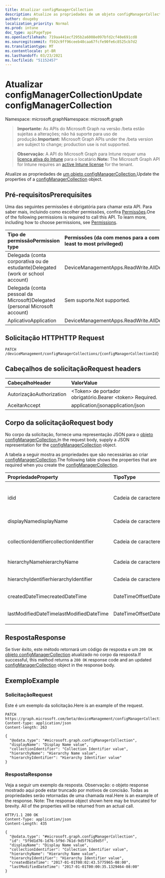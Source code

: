 ```yaml
---
title: Atualizar configManagerCollection
description: Atualize as propriedades de um objeto configManagerCollection.
author: dougeby
localization_priority: Normal
ms.prod: intune
doc_type: apiPageType
ms.openlocfilehash: 719aa441ecf295b2a6008e097bfd2cf40e691cd8
ms.sourcegitcommit: f592c9ff96ceeb40caa67fcfe90fe6c8525cb7d2
ms.translationtype: MT
ms.contentlocale: pt-BR
ms.lasthandoff: 03/23/2021
ms.locfileid: "51152457"
---
```

# <a name="update-configmanagercollection"></a><span data-ttu-id="e89e0-103">Atualizar configManagerCollection</span><span class="sxs-lookup"><span data-stu-id="e89e0-103">Update configManagerCollection</span></span>

<span data-ttu-id="e89e0-104">Namespace: microsoft.graph</span><span class="sxs-lookup"><span data-stu-id="e89e0-104">Namespace: microsoft.graph</span></span>

> <span data-ttu-id="e89e0-105">**Importante:** As APIs do Microsoft Graph na versão /beta estão sujeitas a alterações; não há suporte para uso de produção.</span><span class="sxs-lookup"><span data-stu-id="e89e0-105">**Important:** Microsoft Graph APIs under the /beta version are subject to change; production use is not supported.</span></span>

> <span data-ttu-id="e89e0-106">**Observação:** A API do Microsoft Graph para Intune requer uma [licença ativa do Intune](https://go.microsoft.com/fwlink/?linkid=839381) para o locatário.</span><span class="sxs-lookup"><span data-stu-id="e89e0-106">**Note:** The Microsoft Graph API for Intune requires an [active Intune license](https://go.microsoft.com/fwlink/?linkid=839381) for the tenant.</span></span>

<span data-ttu-id="e89e0-107">Atualize as propriedades de [um objeto configManagerCollection.](../resources/intune-partnerintegration-configmanagercollection.md)</span><span class="sxs-lookup"><span data-stu-id="e89e0-107">Update the properties of a [configManagerCollection](../resources/intune-partnerintegration-configmanagercollection.md) object.</span></span>

## <a name="prerequisites"></a><span data-ttu-id="e89e0-108">Pré-requisitos</span><span class="sxs-lookup"><span data-stu-id="e89e0-108">Prerequisites</span></span>
<span data-ttu-id="e89e0-p101">Uma das seguintes permissões é obrigatória para chamar esta API. Para saber mais, incluindo como escolher permissões, confira [Permissões](/graph/permissions-reference).</span><span class="sxs-lookup"><span data-stu-id="e89e0-p101">One of the following permissions is required to call this API. To learn more, including how to choose permissions, see [Permissions](/graph/permissions-reference).</span></span>

|<span data-ttu-id="e89e0-111">Tipo de permissão</span><span class="sxs-lookup"><span data-stu-id="e89e0-111">Permission type</span></span>|<span data-ttu-id="e89e0-112">Permissões (da com menos para a com mais privilégios)</span><span class="sxs-lookup"><span data-stu-id="e89e0-112">Permissions (from least to most privileged)</span></span>|
|:---|:---|
|<span data-ttu-id="e89e0-113">Delegada (conta corporativa ou de estudante)</span><span class="sxs-lookup"><span data-stu-id="e89e0-113">Delegated (work or school account)</span></span>|<span data-ttu-id="e89e0-114">DeviceManagementApps.ReadWrite.All</span><span class="sxs-lookup"><span data-stu-id="e89e0-114">DeviceManagementApps.ReadWrite.All</span></span>|
|<span data-ttu-id="e89e0-115">Delegada (conta pessoal da Microsoft)</span><span class="sxs-lookup"><span data-stu-id="e89e0-115">Delegated (personal Microsoft account)</span></span>|<span data-ttu-id="e89e0-116">Sem suporte.</span><span class="sxs-lookup"><span data-stu-id="e89e0-116">Not supported.</span></span>|
|<span data-ttu-id="e89e0-117">Aplicativo</span><span class="sxs-lookup"><span data-stu-id="e89e0-117">Application</span></span>|<span data-ttu-id="e89e0-118">DeviceManagementApps.ReadWrite.All</span><span class="sxs-lookup"><span data-stu-id="e89e0-118">DeviceManagementApps.ReadWrite.All</span></span>|

## <a name="http-request"></a><span data-ttu-id="e89e0-119">Solicitação HTTP</span><span class="sxs-lookup"><span data-stu-id="e89e0-119">HTTP Request</span></span>
<!-- {
  "blockType": "ignored"
}
-->
``` http
PATCH /deviceManagement/configManagerCollections/{configManagerCollectionId}
```

## <a name="request-headers"></a><span data-ttu-id="e89e0-120">Cabeçalhos de solicitação</span><span class="sxs-lookup"><span data-stu-id="e89e0-120">Request headers</span></span>
|<span data-ttu-id="e89e0-121">Cabeçalho</span><span class="sxs-lookup"><span data-stu-id="e89e0-121">Header</span></span>|<span data-ttu-id="e89e0-122">Valor</span><span class="sxs-lookup"><span data-stu-id="e89e0-122">Value</span></span>|
|:---|:---|
|<span data-ttu-id="e89e0-123">Autorização</span><span class="sxs-lookup"><span data-stu-id="e89e0-123">Authorization</span></span>|<span data-ttu-id="e89e0-124">&lt;Token&gt; de portador obrigatório.</span><span class="sxs-lookup"><span data-stu-id="e89e0-124">Bearer &lt;token&gt; Required.</span></span>|
|<span data-ttu-id="e89e0-125">Aceitar</span><span class="sxs-lookup"><span data-stu-id="e89e0-125">Accept</span></span>|<span data-ttu-id="e89e0-126">application/json</span><span class="sxs-lookup"><span data-stu-id="e89e0-126">application/json</span></span>|

## <a name="request-body"></a><span data-ttu-id="e89e0-127">Corpo da solicitação</span><span class="sxs-lookup"><span data-stu-id="e89e0-127">Request body</span></span>
<span data-ttu-id="e89e0-128">No corpo da solicitação, fornece uma representação JSON para o [objeto configManagerCollection.](../resources/intune-partnerintegration-configmanagercollection.md)</span><span class="sxs-lookup"><span data-stu-id="e89e0-128">In the request body, supply a JSON representation for the [configManagerCollection](../resources/intune-partnerintegration-configmanagercollection.md) object.</span></span>

<span data-ttu-id="e89e0-129">A tabela a seguir mostra as propriedades que são necessárias ao criar [configManagerCollection](../resources/intune-partnerintegration-configmanagercollection.md).</span><span class="sxs-lookup"><span data-stu-id="e89e0-129">The following table shows the properties that are required when you create the [configManagerCollection](../resources/intune-partnerintegration-configmanagercollection.md).</span></span>

|<span data-ttu-id="e89e0-130">Propriedade</span><span class="sxs-lookup"><span data-stu-id="e89e0-130">Property</span></span>|<span data-ttu-id="e89e0-131">Tipo</span><span class="sxs-lookup"><span data-stu-id="e89e0-131">Type</span></span>|<span data-ttu-id="e89e0-132">Descrição</span><span class="sxs-lookup"><span data-stu-id="e89e0-132">Description</span></span>|
|:---|:---|:---|
|<span data-ttu-id="e89e0-133">id</span><span class="sxs-lookup"><span data-stu-id="e89e0-133">id</span></span>|<span data-ttu-id="e89e0-134">Cadeia de caracteres</span><span class="sxs-lookup"><span data-stu-id="e89e0-134">String</span></span>|<span data-ttu-id="e89e0-135">A chave da Coleção ConfigManager.</span><span class="sxs-lookup"><span data-stu-id="e89e0-135">The key for the ConfigManager Collection.</span></span>|
|<span data-ttu-id="e89e0-136">displayName</span><span class="sxs-lookup"><span data-stu-id="e89e0-136">displayName</span></span>|<span data-ttu-id="e89e0-137">Cadeia de caracteres</span><span class="sxs-lookup"><span data-stu-id="e89e0-137">String</span></span>|<span data-ttu-id="e89e0-138">The DisplayName.</span><span class="sxs-lookup"><span data-stu-id="e89e0-138">The DisplayName.</span></span>|
|<span data-ttu-id="e89e0-139">collectionIdentifier</span><span class="sxs-lookup"><span data-stu-id="e89e0-139">collectionIdentifier</span></span>|<span data-ttu-id="e89e0-140">Cadeia de caracteres</span><span class="sxs-lookup"><span data-stu-id="e89e0-140">String</span></span>|<span data-ttu-id="e89e0-141">O identificador de coleção no SCCM.</span><span class="sxs-lookup"><span data-stu-id="e89e0-141">The collection identifier in SCCM.</span></span>|
|<span data-ttu-id="e89e0-142">hierarchyName</span><span class="sxs-lookup"><span data-stu-id="e89e0-142">hierarchyName</span></span>|<span data-ttu-id="e89e0-143">Cadeia de caracteres</span><span class="sxs-lookup"><span data-stu-id="e89e0-143">String</span></span>|<span data-ttu-id="e89e0-144">O HierarchyName.</span><span class="sxs-lookup"><span data-stu-id="e89e0-144">The HierarchyName.</span></span>|
|<span data-ttu-id="e89e0-145">hierarchyIdentifier</span><span class="sxs-lookup"><span data-stu-id="e89e0-145">hierarchyIdentifier</span></span>|<span data-ttu-id="e89e0-146">Cadeia de caracteres</span><span class="sxs-lookup"><span data-stu-id="e89e0-146">String</span></span>|<span data-ttu-id="e89e0-147">O Identificador de Hierarquia.</span><span class="sxs-lookup"><span data-stu-id="e89e0-147">The Hierarchy Identifier.</span></span>|
|<span data-ttu-id="e89e0-148">createdDateTime</span><span class="sxs-lookup"><span data-stu-id="e89e0-148">createdDateTime</span></span>|<span data-ttu-id="e89e0-149">DateTimeOffset</span><span class="sxs-lookup"><span data-stu-id="e89e0-149">DateTimeOffset</span></span>|<span data-ttu-id="e89e0-150">A data criada.</span><span class="sxs-lookup"><span data-stu-id="e89e0-150">The created date.</span></span>|
|<span data-ttu-id="e89e0-151">lastModifiedDateTime</span><span class="sxs-lookup"><span data-stu-id="e89e0-151">lastModifiedDateTime</span></span>|<span data-ttu-id="e89e0-152">DateTimeOffset</span><span class="sxs-lookup"><span data-stu-id="e89e0-152">DateTimeOffset</span></span>|<span data-ttu-id="e89e0-153">A última data modificada.</span><span class="sxs-lookup"><span data-stu-id="e89e0-153">The last modified date.</span></span>|



## <a name="response"></a><span data-ttu-id="e89e0-154">Resposta</span><span class="sxs-lookup"><span data-stu-id="e89e0-154">Response</span></span>
<span data-ttu-id="e89e0-155">Se tiver êxito, este método retornará um código de resposta e um `200 OK` [objeto configManagerCollection](../resources/intune-partnerintegration-configmanagercollection.md) atualizado no corpo da resposta.</span><span class="sxs-lookup"><span data-stu-id="e89e0-155">If successful, this method returns a `200 OK` response code and an updated [configManagerCollection](../resources/intune-partnerintegration-configmanagercollection.md) object in the response body.</span></span>

## <a name="example"></a><span data-ttu-id="e89e0-156">Exemplo</span><span class="sxs-lookup"><span data-stu-id="e89e0-156">Example</span></span>

### <a name="request"></a><span data-ttu-id="e89e0-157">Solicitação</span><span class="sxs-lookup"><span data-stu-id="e89e0-157">Request</span></span>
<span data-ttu-id="e89e0-158">Este é um exemplo da solicitação.</span><span class="sxs-lookup"><span data-stu-id="e89e0-158">Here is an example of the request.</span></span>
``` http
PATCH https://graph.microsoft.com/beta/deviceManagement/configManagerCollections/{configManagerCollectionId}
Content-type: application/json
Content-length: 263

{
  "@odata.type": "#microsoft.graph.configManagerCollection",
  "displayName": "Display Name value",
  "collectionIdentifier": "Collection Identifier value",
  "hierarchyName": "Hierarchy Name value",
  "hierarchyIdentifier": "Hierarchy Identifier value"
}
```

### <a name="response"></a><span data-ttu-id="e89e0-159">Resposta</span><span class="sxs-lookup"><span data-stu-id="e89e0-159">Response</span></span>
<span data-ttu-id="e89e0-p102">Veja a seguir um exemplo da resposta. Observação: o objeto response mostrado aqui pode estar truncado por motivos de concisão. Todas as propriedades serão retornadas de uma chamada real.</span><span class="sxs-lookup"><span data-stu-id="e89e0-p102">Here is an example of the response. Note: The response object shown here may be truncated for brevity. All of the properties will be returned from an actual call.</span></span>
``` http
HTTP/1.1 200 OK
Content-Type: application/json
Content-Length: 435

{
  "@odata.type": "#microsoft.graph.configManagerCollection",
  "id": "5f9d1d76-1d76-5f9d-761d-9d5f761d9d5f",
  "displayName": "Display Name value",
  "collectionIdentifier": "Collection Identifier value",
  "hierarchyName": "Hierarchy Name value",
  "hierarchyIdentifier": "Hierarchy Identifier value",
  "createdDateTime": "2017-01-01T00:02:43.5775965-08:00",
  "lastModifiedDateTime": "2017-01-01T00:00:35.1329464-08:00"
}
```




